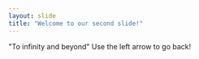 ```yaml
---
layout: slide
title: "Welcome to our second slide!"
---
```

"To infinity and beyond"
Use the left arrow to go back!
